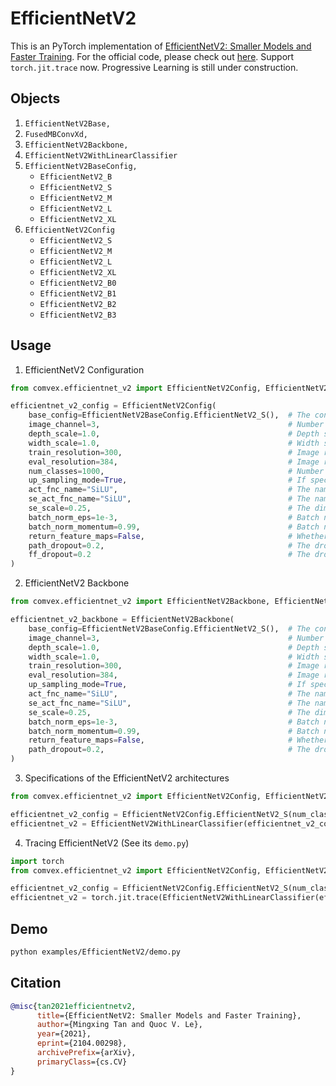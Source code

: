 # EfficientNetV2

This is an PyTorch implementation of [EfficientNetV2: Smaller Models and Faster Training](https://arxiv.org/abs/2104.00298). For the official code, please check out [here](https://github.com/google/automl/tree/master/efficientnetv2). Support `torch.jit.trace` now. Progressive Learning is still under construction.

## Objects

1. `EfficientNetV2Base,`
2. `FusedMBConvXd,`
3. `EfficientNetV2Backbone,`
4. `EfficientNetV2WithLinearClassifier`
5. `EfficientNetV2BaseConfig,`
   - `EfficientNetV2_B`
   - `EfficientNetV2_S`
   - `EfficientNetV2_M`
   - `EfficientNetV2_L`
   - `EfficientNetV2_XL`
6. `EfficientNetV2Config`
   - `EfficientNetV2_S`
   - `EfficientNetV2_M`
   - `EfficientNetV2_L`
   - `EfficientNetV2_XL`
   - `EfficientNetV2_B0`
   - `EfficientNetV2_B1`
   - `EfficientNetV2_B2`
   - `EfficientNetV2_B3`

## Usage

1. EfficientNetV2 Configuration

```python
from comvex.efficientnet_v2 import EfficientNetV2Config, EfficientNetV2BaseConfig

efficientnet_v2_config = EfficientNetV2Config(
    base_config=EfficientNetV2BaseConfig.EfficientNetV2_S(),  # The configuration for the model architecture.
    image_channel=3,                                          # Number of image channels
    depth_scale=1.0,                                          # Depth scale
    width_scale=1.0,                                          # Width scale
    train_resolution=300,                                     # Image resolution when training
    eval_resolution=384,                                      # Image resolution when evaluating or testing
    num_classes=1000,                                         # Number of categories
    up_sampling_mode=True,                                    # If specified, upsample input images to `train_resolution` or `eval_resolution`. Check out the doc of `torch.nn.interpolate` for possible choices. Default: None (do nothing to the inputs)
    act_fnc_name="SiLU",                                      # The name of the activation function for all conv layers
    se_act_fnc_name="SiLU",                                   # The name of the activation function for `SEConv`
    se_scale=0.25,                                            # The dimension scale for `SEConv`
    batch_norm_eps=1e-3,                                      # Batch normalization's epsilon
    batch_norm_momentum=0.99,                                 # Batch normalization's momentum
    return_feature_maps=False,                                # Whether to return feature maps among stages
    path_dropout=0.2,                                         # The dropout rate for the path dropout. `path_dropout` == 1. - `survival_props` in the official paper
    ff_dropout=0.2                                            # The dropout rate for the only feed-forward layer in the output layer
)
```

2. EfficientNetV2 Backbone

```python
from comvex.efficientnet_v2 import EfficientNetV2Backbone, EfficientNetV2BaseConfig

efficientnet_v2_backbone = EfficientNetV2Backbone(
    base_config=EfficientNetV2BaseConfig.EfficientNetV2_S(),  # The configuration for the model architecture.
    image_channel=3,                                          # Number of image channels
    depth_scale=1.0,                                          # Depth scale
    width_scale=1.0,                                          # Width scale
    train_resolution=300,                                     # Image resolution when training
    eval_resolution=384,                                      # Image resolution when evaluating or testing
    up_sampling_mode=True,                                    # If specified, upsample input images to `train_resolution` or `eval_resolution`. Check out the doc of `torch.nn.interpolate` for possible choices. Default: None (do nothing to the inputs)
    act_fnc_name="SiLU",                                      # The name of the activation function for all conv layers
    se_act_fnc_name="SiLU",                                   # The name of the activation function for `SEConv`
    se_scale=0.25,                                            # The dimension scale for `SEConv`
    batch_norm_eps=1e-3,                                      # Batch normalization's epsilon
    batch_norm_momentum=0.99,                                 # Batch normalization's momentum
    return_feature_maps=False,                                # Whether to return feature maps among stages
    path_dropout=0.2,                                         # The dropout rate for the path dropout. `path_dropout` == 1. - `survival_props` in the official paper
)
```

3. Specifications of the EfficientNetV2 architectures

```python
from comvex.efficientnet_v2 import EfficientNetV2Config, EfficientNetV2WithLinearClassifier

efficientnet_v2_config = EfficientNetV2Config.EfficientNetV2_S(num_classes=10)
efficientnet_v2 = EfficientNetV2WithLinearClassifier(efficientnet_v2_config)
```

4. Tracing EfficientNetV2 (See its `demo.py`)

```python
import torch
from comvex.efficientnet_v2 import EfficientNetV2Config, EfficientNetV2WithLinearClassifier

efficientnet_v2_config = EfficientNetV2Config.EfficientNetV2_S(num_classes=10)
efficientnet_v2 = torch.jit.trace(EfficientNetV2WithLinearClassifier(efficientnet_v2_config))
```

## Demo

```bash
python examples/EfficientNetV2/demo.py
```

## Citation

```bibtex
@misc{tan2021efficientnetv2,
      title={EfficientNetV2: Smaller Models and Faster Training},
      author={Mingxing Tan and Quoc V. Le},
      year={2021},
      eprint={2104.00298},
      archivePrefix={arXiv},
      primaryClass={cs.CV}
}
```
